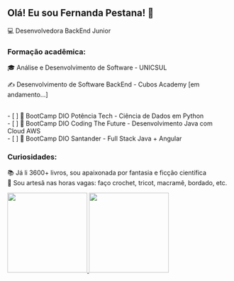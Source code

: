 ## Olá! Eu sou Fernanda Pestana! 👋
<p>💻 Desenvolvedora BackEnd Junior</p>

### Formação acadêmica:
🎓 Análise e Desenvolvimento de Software - UNICSUL
<p>✍️ Desenvolvimento de Software BackEnd - Cubos Academy [em andamento...]</p>
<br>
- [ ] 👢 BootCamp DIO Potência Tech - Ciência de Dados em Python<br>
- [ ] 👢 BootCamp DIO Coding The Future - Desenvolvimento Java com Cloud AWS<br>
- [ ] 👢 BootCamp DIO Santander - Full Stack Java + Angular<br>




### Curiosidades:

<p>📚 Já li 3600+ livros, sou apaixonada por fantasia e ficção científica<br>
🧶 Sou artesã nas horas vagas: faço crochet, tricot, macramê, bordado, etc.</p>





<div>
  <a href="https://github.com/pestanafj">
  <img height="180em" src="https://github-readme-stats.vercel.app/api?username=pestanafj&show_icons=true&theme=radical&include_all_commits=true&count_private=true"/>
  <img height="180em"  src="https://github-readme-stats.vercel.app/api/top-langs/?username=pestanafj&layout=compact&langs_count=16&theme=radical"/>
</div>






<!--
**pestanafj/pestanafj** is a ✨ _special_ ✨ repository because its `README.md` (this file) appears on your GitHub profile.

Here are some ideas to get you started:

- 🔭 I’m currently working on ...
- 🌱 I’m currently learning ...
- 👯 I’m looking to collaborate on ...
- 🤔 I’m looking for help with ...
- 💬 Ask me about ...
- 📫 How to reach me: ...
- 😄 Pronouns: ...
- ⚡ Fun fact: ...
-->

